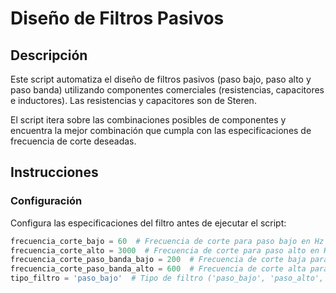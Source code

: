 # Diseño de Filtros Pasivos

## Descripción
Este script automatiza el diseño de filtros pasivos (paso bajo, paso alto y paso banda) utilizando componentes comerciales (resistencias, capacitores e inductores). Las resistencias y capacitores son de Steren.

El script itera sobre las combinaciones posibles de componentes y encuentra la mejor combinación que cumpla con las especificaciones de frecuencia de corte deseadas.

## Instrucciones

### Configuración
Configura las especificaciones del filtro antes de ejecutar el script:

```python
frecuencia_corte_bajo = 60  # Frecuencia de corte para paso bajo en Hz
frecuencia_corte_alto = 3000  # Frecuencia de corte para paso alto en Hz
frecuencia_corte_paso_banda_bajo = 200  # Frecuencia de corte baja para paso banda en Hz
frecuencia_corte_paso_banda_alto = 600  # Frecuencia de corte alta para paso banda en Hz
tipo_filtro = 'paso_bajo'  # Tipo de filtro ('paso_bajo', 'paso_alto', 'paso_banda')
